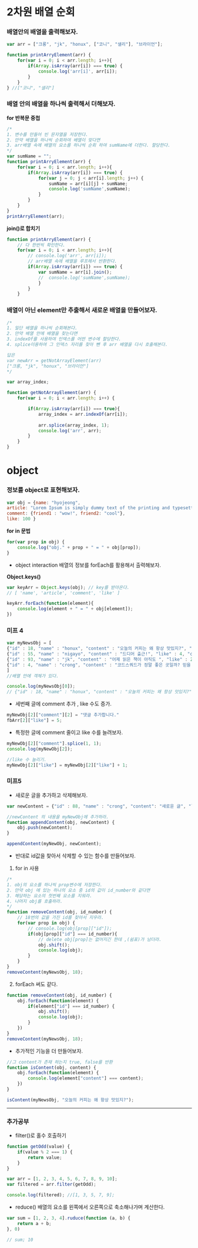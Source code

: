 # 2차원 배열 순회
### 배열안의 배열을 출력해보자.
```javascript
var arr = ["크롱", "jk", "honux", ["코니", "샐리"], "브라이언"];

function printArryElement(arr) {
	for(var i = 0; i < arr.length; i++){
		if(Array.isArray(arr[i]) === true) {
			console.log('arr[i]', arr[i]);
		}
	}
} //["코니", "샐리"]
```

### 배열 안의 배열을 하나씩 출력해서 더해보자.

**for 반복문 중첩**
```javascript
/* 
1. 변수를 만들어 빈 문자열을 저장한다.
2. 만약 배열을 하나씩 순회하여 배열이 맞다면 
3. arr배열 속에 배열의 요소를 하나씩 순회 하여 sumName에 더한다. 할당한다.
*/
var sumName = "";
function printArryElement(arr) {	
	for(var i = 0; i < arr.length; i++){
		if(Array.isArray(arr[i]) === true) {
			for(var j = 0; j < arr[i].length; j++) {
				sumName = arr[i][j] + sumName;
				console.log('sumName',sumName);
			}
		}
	}	
}
printArryElement(arr);
```
**join()로 합치기**

```javascript
function printArryElement(arr) {
	// 다 한번씩 확인한다.
	for(var i = 0; i < arr.length; i++){
		// console.log('arr', arr[i]);
		// arr배열 속에 배열을 루프해서 반환한다.
		if(Array.isArray(arr[i]) === true) {
			var sumName = arr[i].join();
			// 	console.log('sumName',sumName);
			}
		}
	}

```
### 배열이 아닌 element만 추출해서 새로운 배열을 만들어보자.

```javascript
/* 
1. 일단 배열을 하나씩 순회해본다.
2. 만약 배열 안에 배열을 찾는다면 
3. indexOf를 사용하여 인덱스를 어떤 변수에 할당한다.
4. splice이용하여 그 인덱스 자리를 찾아 뺀 후 arr 배열을 다시 호출해본다.

답은 
var newArr = getNotArrayElement(arr)
["크롱, "jk", "honux", "브라이언"]
*/

var array_index;

function getNotArrayElement(arr) {
	for(var i = 0; i < arr.length; i++) {

		if(Array.isArray(arr[i]) === true){
			array_index = arr.indexOf(arr[i]);
			
			arr.splice(array_index, 1);
			console.log('arr', arr);
		}
	}
}
```
# object
### 정보를 object로 표현해보자. 
```javascript
var obj = {name: "hyojeong", 
article: "Lorem Ipsum is simply dummy text of the printing and typesetting industry. Lorem Ipsum has been the industry's standard dummy text ever since the 1500s, when an unknown printer took a galley of type and scrambled it to make a type specimen book.",
comment: {friend1 : "wow!", friend2: "cool"},
like: 100 }
```

**for in 문법**
```javascript
for(var prop in obj) {
	console.log("obj." + prop + " = " + obj[prop]);	
}
```
* object interaction
배열의 정보를 forEach를 활용해서 출력해보자. 

**Object.keys()**

```javascript
var keyArr = Object.keys(obj); // key를 받아온다. 
// [ 'name', 'article', 'comment', 'like' ]

keyArr.forEach(function(element){
	console.log(element + " = " + obj[element]);
})
```
### 미프 4

```javascript
var myNewsObj = [
{"id" : 18, "name" : "honux", "content" : "오늘의 커피는 왜 항상 맛있지?", "like" : 2, "comment" : ["^^", "i like this"]},
{"id" : 55, "name" : "nigayo", "content" : "드디어 출근!", "like" : 4, "comment" : ["이직 하셨나봐요? "]},
{"id" : 93, "name" : "jk", "content" : "어제 읽은 책이 아직도 ", "like" : 20, "comment" : ["잠자기 전에 만화책은 금물..", "그게 뭘까?"]},
{"id" : 4, "name" : "crong", "content" : "코드스쿼드가 정말 좋은 곳일까? 믿을 수가 없다..", "like" : 0, "comment" : ["누가 그러디"]}
]
//배열 안에 객체가 있다.

console.log(myNewsObj[0]);
// {"id" : 18, "name" : "honux", "content" : "오늘의 커피는 왜 항상 맛있지?", "like" : 2, "comment" : ["^^", "i like this"]}

```
* 세번째 글에 comment 추가 , like 수도 증가. 
```javascript
myNewObj[2]["comment"][2] = "댓글 추가합니다."
fbArr[2]["like"] = 5;
```

* 특정한 글에 comment 줄이고 like 수를 늘려보자.
```javascript
myNewObj[2]["comment"].splice(1, 1);
console.log(myNewObj[2]);

//like 수 늘리기.
myNewObj[2]["like"] = myNewObj[2]["like"] + 1;

```

### 미프5  
* 새로운 글을 추가하고 삭제해보자.

```javascript
var newContent = {"id" : 88, "name" : "crong", "content": "새로운 글", "like": 5, "comment": "와우"};

//newContent 의 내용을 myNewObj에 추가하라.
function appendContent(obj, newContent) {
	obj.push(newContent);
}

appendContent(myNewObj, newContent);
```
* 반대로 id값을 찾아서 삭제할 수 있는 함수를 만들어보자.
1. for in 사용 

```javascript
/* 
1. obj의 요소를 하나씩 prop변수에 저장한다.
2. 만약 obj 에 있는 하나의 요소 중 id의 값이 id_number와 같다면 
3. 해당하는 요소의 첫번째 요소를 지워라.
4. 나머지 obj를 호출하라. 
*/
function removeContent(obj, id_number) {
 	// 18번의 값을 가진 id를 찾아서 지우라.
 	for(var prop in obj) {
 		// console.log(obj[prop]["id"]);
 		if(obj[prop]["id"] === id_number){
 			// delete obj[prop]는 없어지긴 한데 ,(쉼표)가 남더라.
 			obj.shift();
			console.log(obj);
		} 
	}
}
removeContent(myNewsObj, 18);
```
2. forEach 써도 같다.

```javascript
function removeContent(obj, id_number) {
	obj.forEach(function(element) {
		if(element["id"] === id_number) {
			obj.shift();
			console.log(obj);
		}
	})
}
removeContent(myNewsObj, 18);
```

* 추가적인 기능을 더 만들어보자.
```javascript
//그 content가 존재 하는지 true, false를 반환 
function isContent(obj, content) {
	obj.forEach(function(element) {
		console.log(element["content"] === content);
	})
}

isContent(myNewsObj, "오늘의 커피는 왜 항상 맛있지?");
```

***
### 추가공부 
* filter()로 홀수 호출하기 
```javascript
function getOdd(value) {
	if(value % 2 === 1) {
		return value;
	}
}

var arr = [1, 2, 3, 4, 5, 6, 7, 8, 9, 10];
var filtered = arr.filter(getOdd);

console.log(filtered); //[1, 3, 5, 7, 9];
```

* reduce()
배열의 요소를 왼쪽에서 오른쪽으로 축소해나가며 계산한다.

```javascript
var sum = [1, 2, 3, 4].ruduce(function (a, b) {
	return a + b;
}, 0)

// sum; 10
```